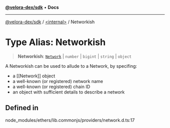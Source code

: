 [**@velora-dex/sdk**](../../README.md) • **Docs**

***

[@velora-dex/sdk](../../globals.md) / [\<internal\>](../README.md) / Networkish

# Type Alias: Networkish

> **Networkish**: [`Network`](../classes/Network.md) \| `number` \| `bigint` \| `string` \| `object`

A Networkish can be used to allude to a Network, by specifing:
 - a [[Network]] object
 - a well-known (or registered) network name
 - a well-known (or registered) chain ID
 - an object with sufficient details to describe a network

## Defined in

node\_modules/ethers/lib.commonjs/providers/network.d.ts:17
